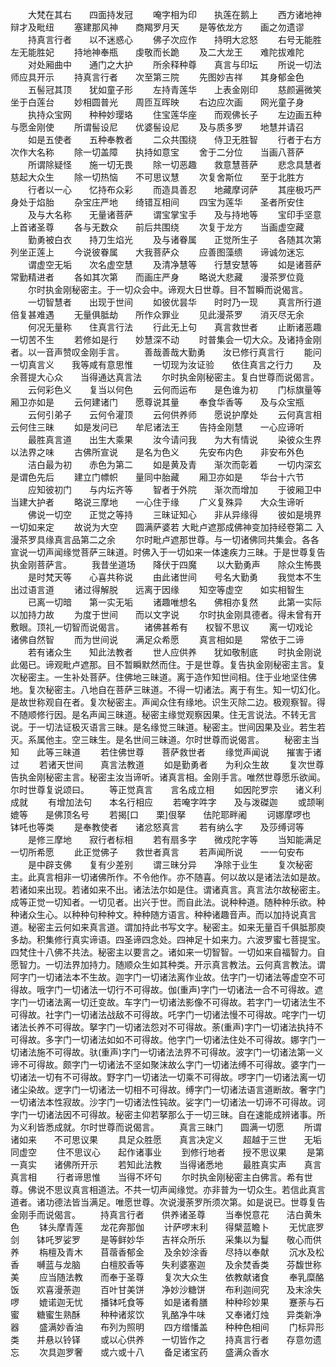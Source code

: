 <!-- { "loadSidebar": true } -->
　　大梵在其右　　四面持发冠
　　唵字相为印　　执莲在鹅上
　　西方诸地神　　辩才及毗纽
　　塞建那风神　　商羯罗月天
　　是等依龙方　　画之勿遗谬
　　持真言行者　　以不迷惑心
　　佛子次应作　　持明大忿怒
　　右号无能胜　　左无能胜妃
　　持地神奉瓶　　虔敬而长跪
　　及二大龙王　　难陀拔难陀
　　对处厢曲中　　通门之大护
　　所余释种尊　　真言与印坛
　　所说一切法　　师应具开示
　　持真言行者　　次至第三院
　　先图妙吉祥　　其身郁金色
　　五髻冠其顶　　犹如童子形
　　左持青莲华　　上表金刚印
　　慈颜遍微笑　　坐于白莲台
　　妙相圆普光　　周匝互晖映
　　右边应次画　　网光童子身
　　执持众宝网　　种种妙璎珞
　　住宝莲华座　　而观佛长子
　　左边画五种　　与愿金刚使
　　所谓髻设尼　　优婆髻设尼
　　及与质多罗　　地慧并请召
　　如是五使者　　五种奉教者
　　二众共围绕　　侍卫无胜智
　　行者于右方　　次作大名称
　　除一切盖障　　执持如意宝
　　舍于二分位　　当画八菩萨
　　所谓除疑怪　　施一切无畏
　　除一切恶趣　　救意慧菩萨
　　悲念具慧者　　慈起大众生
　　除一切热恼　　不可思议慧
　　次复舍斯位　　至于北胜方
　　行者以一心　　忆持布众彩
　　而造具善忍　　地藏摩诃萨
　　其座极巧严　　身处于焰胎
　　杂宝庄严地　　绮错互相间
　　四宝为莲华　　圣者所安住
　　及与大名称　　无量诸菩萨
　　谓宝掌宝手　　及与持地等
　　宝印手坚意　　上首诸圣尊
　　各与无数众　　前后共围绕
　　次复于龙方　　当画虚空藏
　　勤勇被白衣　　持刀生焰光
　　及与诸眷属　　正觉所生子
　　各随其次第　　列坐正莲上
　　今说彼眷属　　大我菩萨众
　　应善图藻缋　　谛诚勿迷忘
　　谓虚空无垢　　次名虚空慧
　　及清净慧等　　行慧安慧等
　　如是诸菩萨　　常勤精进者
　　各如其次第　　而画庄严身
　　略说大悲藏　　漫茶罗位竟
　　尔时执金刚秘密主。于一切众会中。谛观大日世尊。目不暂瞬而说偈言。
　　一切智慧者　　出现于世间
　　如彼优昙华　　时时乃一现
　　真言所行道　　倍复甚难遇
　　无量俱胝劫　　所作众罪业
　　见此漫茶罗　　消灭尽无余
　　何况无量称　　住真言行法
　　行此无上句　　真言救世者
　　止断诸恶趣　　一切苦不生
　　若修如是行　　妙慧深不动
　　时普集会一切大众。及诸持金刚者。以一音声赞叹金刚手言。
　　善哉善哉大勤勇　　汝已修行真言行
　　能问一切真言义　　我等咸有意思惟
　　一切现为汝证验　　依住真言之行力
　　及余菩提大心众　　当得通达真言法
　　尔时执金刚秘密主。复白世尊而说偈言。
　　云何彩色义　　复当以何色
　　云何而运布　　是色谁为初
　　门标旗量等　　厢卫亦如是
　　云何建诸门　　愿尊说其量
　　奉食华香等　　及与众宝瓶
　　云何引弟子　　云何令灌顶
　　云何供养师　　愿说护摩处
　　云何真言相　　云何住三昧
　　如是发问已　　牟尼诸法王
　　告持金刚慧　　一心应谛听
　　最胜真言道　　出生大乘果
　　汝今请问我　　为大有情说
　　染彼众生界　　以法界之味
　　古佛所宣说　　是名为色义
　　先安布内色　　非安布外色
　　洁白最为初　　赤色为第二
　　如是黄及青　　渐次而彰着
　　一切内深玄　　是谓色先后
　　建立门幖帜　　量同中胎藏
　　厢卫亦如是　　华台十六节
　　应知彼初门　　与内坛齐等
　　智者于外院　　渐次而增加
　　于彼厢卫中　　当建大护者
　　略说三摩地　　一心住于缘
　　广义复殊异　　大众生谛听
　　佛说一切空　　正觉之等持
　　三昧证知心　　非从异缘得
　　彼如是境界　　一切如来定
　　故说为大空　　圆满萨婆若
大毗卢遮那成佛神变加持经卷第二
入漫茶罗具缘真言品第二之余
　　尔时毗卢遮那世尊。与一切诸佛同共集会。各各宣说一切声闻缘觉菩萨三昧道。时佛入于一切如来一体速疾力三昧。于是世尊复告执金刚菩萨言。
　　我昔坐道场　　降伏于四魔
　　以大勤勇声　　除众生怖畏
　　是时梵天等　　心喜共称说
　　由此诸世间　　号名大勤勇
　　我觉本不生　　出过语言道
　　诸过得解脱　　远离于因缘
　　知空等虚空　　如实相智生
　　已离一切暗　　第一实无垢
　　诸趣唯想名　　佛相亦复然
　　此第一实际　　以加持力故
　　为度于世间　　而以文字说
　　尔时执金刚具德者。得未曾有开敷眼。顶礼一切智而说偈言。
　　诸佛甚希有　　权智不思议
　　离一切戏论　　诸佛自然智
　　而为世间说　　满足众希愿
　　真言相如是　　常依于二谛
　　若有诸众生　　知此法教者
　　世人应供养　　犹如敬制底
　　时执金刚说此偈已。谛观毗卢遮那。目不暂瞬默然而住。于是世尊。复告执金刚秘密主言。复次秘密主。一生补处菩萨。住佛地三昧道。离于造作知世间相。住于业地坚住佛地。复次秘密主。八地自在菩萨三昧道。不得一切诸法。离于有生。知一切幻化。是故世称观自在者。复次秘密主。声闻众住有缘地。识生灭除二边。极观察智。得不随顺修行因。是名声闻三昧道。秘密主缘觉观察因果。住无言说法。不转无言说。于一切法证极灭语言三昧。是名缘觉三昧道。秘密主。世间因果及业。若生若灭。系属他主。空三昧生。是名世间三昧道。尔时世尊而说偈言。
　　秘密主当知　　此等三昧道
　　若住佛世尊　　菩萨救世者
　　缘觉声闻说　　摧害于诸过
　　若诸天世间　　真言法教道
　　如是勤勇者　　为利众生故
　　复次世尊告执金刚秘密主言。秘密主汝当谛听。诸真言相。金刚手言。唯然世尊愿乐欲闻。尔时世尊复说颂曰。
　　等正觉真言　　言名成立相
　　如因陀罗宗　　诸义利成就
　　有增加法句　　本名行相应
　　若唵字吽字　　及与泼磔迦
　　或颉唎媲等　　是佛顶名号
　　若揭[口　　栗]佷拏　　佉陀耶畔阇
　　诃娜摩啰也　　钵吒也等类
　　是奉教使者　　诸忿怒真言
　　若有纳么字　　及莎缚诃等
　　是修三摩地　　寂行者标相
　　若有扇多字　　微戍陀字等
　　当知能满足　　一切所希愿
　　此正觉佛子　　救世者真言
　　若声闻所说　　一一句安布
　　是中辟支佛　　复有少差别
　　谓三昧分异　　净除于业生
　　复次秘密主。此真言相非一切诸佛所作。不令他作。亦不随喜。何以故以是诸法法如是故。若诸如来出现。若诸如来不出。诸法法尔如是住。谓诸真言。真言法尔故秘密主。成等正觉一切知者。一切见者。出兴于世。而自此法。说种种道。随种种乐欲。种种诸众生心。以种种句种种文。种种随方语言。种种诸趣音声。而以加持说真言道。秘密主云何如来真言道。谓加持此书写文字。秘密主。如来无量百千俱胝那庾多劫。积集修行真实谛语。四圣谛四念处。四神足十如来力。六波罗蜜七菩提宝。四梵住十八佛不共法。秘密主以要言之。诸如来一切智智。一切如来自福智力。自愿智力。一切法界加持力。随顺众生如其种类。开示真言教法。云何真言教法。谓阿字门一切诸法本不生故。迦字门一切诸法离作业故。佉字门一切诸法等虚空不可得故。哦字门一切诸法一切行不可得故。伽(重声)字门一切诸法一合不可得故。遮字门一切诸法离一切迁变故。车字门一切诸法影像不可得故。若字门一切诸法生不可得故。社字门一切诸法战敌不可得故。吒字门一切诸法慢不可得故。咤字门一切诸法长养不可得故。拏字门一切诸法怨对不可得故。荼(重声)字门一切诸法执持不可得故。多字门一切诸法如如不可得故。他字门一切诸法住处不可得故。娜字门一切诸法施不可得故。驮(重声)字门一切诸法法界不可得故。波字门一切诸法第一义谛不可得故。颇字门一切诸法不坚如聚沫故么字门一切诸法缚不可得故。婆字门一切诸法一切有不可得故。野字门一切诸法一切乘不可得故。啰字门一切诸法离一切诸尘染故。逻字门一切诸法一切相不可得故。缚字门一切诸法语言道断故。奢字门一切诸法本性寂故。沙字门一切诸法性钝故。娑字门一切诸法一切谛不可得故。诃字门一切诸法因不可得故。秘密主仰若拏那么于一切三昧。自在速能成辨诸事。所为义利皆悉成就。尔时世尊而说偈言。
　　真言三昧门　　圆满一切愿
　　所谓诸如来　　不可思议果
　　具足众胜愿　　真言决定义
　　超越于三世　　无垢同虚空
　　住不思议心　　起作诸事业
　　到修行地者　　授不思议果
　　是第一真实　　诸佛所开示
　　若知此法教　　当得诸悉地
　　最胜真实声　　真言真言相
　　行者谛思惟　　当得不坏句
　　尔时执金刚秘密主白佛言。希有世尊。佛说不思议真言相道法。不共一切声闻缘觉。亦非普为一切众生。若信此真言道者。诸功德法皆当满足。唯愿世尊。次说漫荼罗所须次第。如是说已。世尊复告金刚手而说偈言。
　　持真言行者　　供养诸圣尊
　　当奉悦意花　　洁白黄朱色
　　钵头摩青莲　　龙花奔那伽
　　计萨啰末利　　得檗蓝瞻卜
　　无忧底罗剑　　钵吒罗娑罗
　　是等鲜妙华　　吉祥众所乐
　　采集以为鬘　　敬心而供养
　　栴檀及青木　　苜蓿香郁金
　　及余妙涂香　　尽持以奉献
　　沉水及松香　　嚩蓝与龙脑
　　白檀胶香等　　失利婆塞迦
　　及余焚香类　　芬馥世称美
　　应当随法教　　而奉于圣尊
　　复次大众生　　依教献诸食
　　奉乳糜酪饭　　欢喜漫荼迦
　　百叶甘美饼　　净妙沙糖饼
　　布利迦间究　　及末涂失啰
　　媲诺迦无忧　　播钵吒食等
　　如是诸肴膳　　种种珍妙果
　　蹇荼与石蜜　　糖蜜生熟酥
　　种种诸浆饮　　乳酪净牛味
　　又奉诸灯烛　　异类新净器
　　盛满妙香油　　布列为照明
　　四方缯憣盖　　种种色相间
　　门标异形类　　并悬以铃铎
　　或以心供养　　一切皆作之
　　持真言行者　　存意勿遗忘
　　次具迦罗奢　　或六或十八
　　备足诸宝药　　盛满众香水
